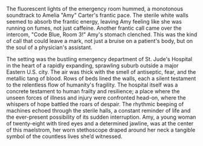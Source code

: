 The fluorescent lights of the emergency room hummed, a monotonous soundtrack to Amelia "Amy" Carter's frantic pace.  The sterile white walls seemed to absorb the frantic energy, leaving Amy feeling like she was running on fumes, not just caffeine.  Another frantic call came over the intercom,  "Code Blue, Room 3!"  Amy's stomach clenched.  This was the kind of call that could leave a mark, not just a bruise on a patient's body, but on the soul of a physician's assistant.

The setting was the bustling emergency department of St. Jude's Hospital in the heart of a rapidly expanding, sprawling suburb outside a major Eastern U.S. city.  The air was thick with the smell of antiseptic, fear, and the metallic tang of blood.  Rows of beds lined the walls, each a silent testament to the relentless flow of humanity's fragility.  The hospital itself was a concrete testament to human frailty and resilience; a place where the unseen forces of illness and injury were confronted head-on, where the whispers of hope battled the roars of despair.  The rhythmic beeping of machines echoed through the sterile halls, a constant reminder of life and the ever-present possibility of its sudden interruption.  Amy, a young woman of twenty-eight with tired eyes and a determined jawline, was at the center of this maelstrom, her worn stethoscope draped around her neck a tangible symbol of the countless lives she’d witnessed.
